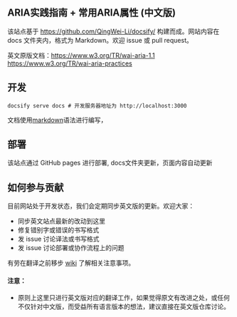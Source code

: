 ## ARIA实践指南 + 常用ARIA属性 (中文版)
该站点基于 https://github.com/QingWei-Li/docsify/ 构建而成。网站内容在 docs 文件夹内，格式为 Markdown。欢迎 issue 或 pull request。
  
英文原版文档：https://www.w3.org/TR/wai-aria-1.1  https://www.w3.org/TR/wai-aria-practices


## 开发
```
docsify serve docs # 开发服务器地址为 http://localhost:3000
```
文档使用[markdown](http://wowubuntu.com/markdown/)语法进行编写，
## 部署
该站点通过 GitHub pages 进行部署, docs文件夹更新，页面内容自动更新

## 如何参与贡献

目前网站处于开发状态，我们会定期同步英文版的更新。欢迎大家：
- 同步英文站点最新的改动到这里
- 修复错别字或错误的书写格式
- 发 issue 讨论译法或书写格式
- 发 issue 讨论部署或协作流程上的问题

有劳在翻译之前移步 [wiki](https://github.com/ElemeFE/WAI-ARIA-Practices/wiki) 了解相关注意事项。

#### 注意：
- 原则上这里只进行英文版对应的翻译工作，如果觉得原文有改进之处，或任何不仅针对中文版，而受益所有语言版本的想法，建议直接在英文版仓库讨论。

